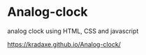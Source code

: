 # Analog-clock
analog clock using HTML, CSS and javascript

https://kradaxe.github.io/Analog-clock/
